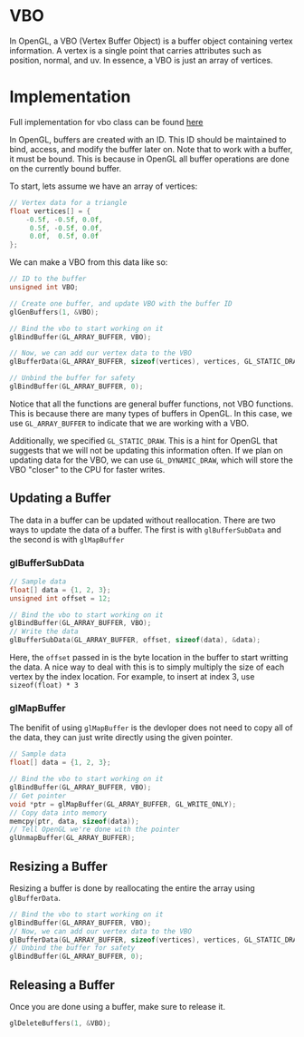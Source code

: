 # VBO

In OpenGL, a VBO (Vertex Buffer Object) is a buffer object containing vertex information. 
A vertex is a single point that carries attributes such as position, normal, and uv. 
In essence, a VBO is just an array of vertices. 


# Implementation

Full implementation for vbo class can be found [here](../examples/src/vbo.cpp)

In OpenGL, buffers are created with an ID. 
This ID should be maintained to bind, access, and modify the buffer later on.
Note that to work with a buffer, it must be bound.
This is because in OpenGL all buffer operations are done on the currently bound buffer. 

To start, lets assume we have an array of vertices:
```c++
// Vertex data for a triangle
float vertices[] = {
    -0.5f, -0.5f, 0.0f,
     0.5f, -0.5f, 0.0f,
     0.0f,  0.5f, 0.0f
};  
``` 

We can make a VBO from this data like so:
```c++
// ID to the buffer
unsigned int VBO;

// Create one buffer, and update VBO with the buffer ID
glGenBuffers(1, &VBO);

// Bind the vbo to start working on it
glBindBuffer(GL_ARRAY_BUFFER, VBO);

// Now, we can add our vertex data to the VBO
glBufferData(GL_ARRAY_BUFFER, sizeof(vertices), vertices, GL_STATIC_DRAW);

// Unbind the buffer for safety
glBindBuffer(GL_ARRAY_BUFFER, 0);
```

Notice that all the functions are general buffer functions, not VBO functions. This is because there are many types of buffers in OpenGL. In this case, we use `GL_ARRAY_BUFFER` to indicate that we are working with a VBO. 

Additionally, we specified `GL_STATIC_DRAW`. This is a hint for OpenGL that suggests that we will not be updating this information often. If we plan on updating data for the VBO, we can use `GL_DYNAMIC_DRAW`, which will store the VBO "closer" to the CPU for faster writes. 

## Updating a Buffer

The data in a buffer can be updated without reallocation.
There are two ways to update the data of a buffer. The first is with `glBufferSubData` and the second is with `glMapBuffer`

### glBufferSubData
```c++
// Sample data
float[] data = {1, 2, 3}; 
unsigned int offset = 12;

// Bind the vbo to start working on it
glBindBuffer(GL_ARRAY_BUFFER, VBO);
// Write the data 
glBufferSubData(GL_ARRAY_BUFFER, offset, sizeof(data), &data);
```

Here, the `offset` passed in is the byte location in the buffer to start writting the data. 
A nice way to deal with this is to simply multiply the size of each vertex by the index location.
For example, to insert at index 3, use `sizeof(float) * 3`

### glMapBuffer

The benifit of using `glMapBuffer` is the devloper does not need to copy all of the data, they can just write directly using the given pointer.

```c++
// Sample data
float[] data = {1, 2, 3}; 

// Bind the vbo to start working on it
glBindBuffer(GL_ARRAY_BUFFER, VBO);
// Get pointer
void *ptr = glMapBuffer(GL_ARRAY_BUFFER, GL_WRITE_ONLY);
// Copy data into memory
memcpy(ptr, data, sizeof(data));
// Tell OpenGL we're done with the pointer
glUnmapBuffer(GL_ARRAY_BUFFER);
```

## Resizing a Buffer

Resizing a buffer is done by reallocating the entire the array using `glBufferData`.

```c++
// Bind the vbo to start working on it
glBindBuffer(GL_ARRAY_BUFFER, VBO);
// Now, we can add our vertex data to the VBO
glBufferData(GL_ARRAY_BUFFER, sizeof(vertices), vertices, GL_STATIC_DRAW);
// Unbind the buffer for safety
glBindBuffer(GL_ARRAY_BUFFER, 0);
```

## Releasing a Buffer

Once you are done using a buffer, make sure to release it.

```c++
glDeleteBuffers(1, &VBO);
```
